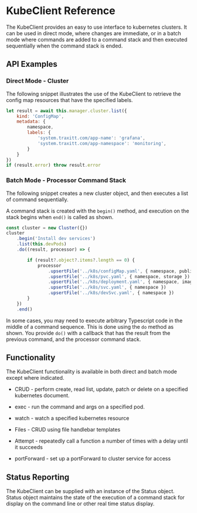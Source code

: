 # KubeClient Reference

The KubeClient provides an easy to use interface to kubernetes clusters. It can be used in direct mode, where changes are immediate, or in a batch mode where commands are added to a command stack and then executed sequentially when the command stack is ended.

## API Examples

### Direct Mode - Cluster

The following snippet illustrates the use of the KubeClient to retrieve the config map resources that have the specified labels.

```javascript
let result = await this.manager.cluster.list({
    kind: 'ConfigMap',
    metadata: {
        namespace,
        labels: {
            'system.traxitt.com/app-name': 'grafana',
            'system.traxitt.com/app-namespace': 'monitoring',
        }
    }
})
if (result.error) throw result.error
```

### Batch Mode - Processor Command Stack

The following snippet creates a new cluster object, and then executes a list of command sequentially.

A command stack is created with the `begin()` method, and execution on the stack begins when `end()` is called as shown.

```javascript
const cluster = new Cluster({})
cluster
    .begin('Install dev services')
    .list(this.devPods)
    .do((result, processor) => {

        if (result?.object?.items?.length == 0) {
            processor
                .upsertFile('../k8s/configMap.yaml', { namespace, publicKey })
                .upsertFile('../k8s/pvc.yaml', { namespace, storage })
                .upsertFile('../k8s/deployment.yaml', { namespace, image })
                .upsertFile('../k8s/svc.yaml', { namespace })
                .upsertFile('../k8s/devSvc.yaml', { namespace })
        }
    })
    .end()
```

In some cases, you may need to execute arbitrary Typescript code in the middle of a command sequence. This is done using the `do` method as shown. You provide `do()` with a callback that has the result from the previous command, and the processor command stack.

## Functionality

The KubeClient functionality is available in both direct and batch mode except where indicated.

* CRUD - perform create, read list, update, patch or delete on a specified kubernetes document.

* exec - run the command and args on a specified pod.

* watch - watch a specified kubernetes resource

* Files - CRUD using file handlebar templates

* Attempt - repeatedly call a function a number of times with a delay until it succeeds

* portForward - set up a portForward to cluster service for access

## Status Reporting

The KubeClient can be supplied with an instance of the Status object. Status object maintains the state of the execution of a command stack for display on the command line or other real time status display.


